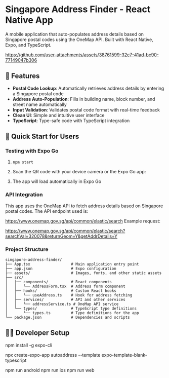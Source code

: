 # Singapore Address Finder - React Native App

A mobile application that auto-populates address details based on Singapore postal codes using the OneMap API. Built with React Native, Expo, and TypeScript.

https://github.com/user-attachments/assets/38761599-32c7-41ad-bc90-77149047b306

## 📱 Features

- **Postal Code Lookup**: Automatically retrieves address details by entering a Singapore postal code
- **Address Auto-Population**: Fills in building name, block number, and street name automatically
- **Input Validation**: Validates postal code format with real-time feedback
- **Clean UI**: Simple and intuitive user interface
- **TypeScript**: Type-safe code with TypeScript integration

## 🚀 Quick Start for Users

### Testing with Expo Go

1. `npm start`

2. Scan the QR code with your device camera or the Expo Go app:

3. The app will load automatically in Expo Go

### API Integration

This app uses the OneMap API to fetch address details based on Singapore postal codes. The API endpoint used is:

https://www.onemap.gov.sg/api/common/elastic/search
Example request:

https://www.onemap.gov.sg/api/common/elastic/search?searchVal=320078&returnGeom=Y&getAddrDetails=Y


### Project Structure

    singapore-address-finder/
    ├── App.tsx                  # Main application entry point
    ├── app.json                 # Expo configuration
    ├── assets/                  # Images, fonts, and other static assets
    ├── src/
    │   ├── components/          # React components
    │   │   └── AddressForm.tsx  # Address form component
    │   ├── hooks/               # Custom React hooks
    │   │   └── useAddress.ts    # Hook for address fetching
    │   ├── services/            # API and other services
    │   │   └── addressService.ts # OneMap API service
    │   └── types/               # TypeScript type definitions
    │       └── types.ts         # Type definitions for the app
    └── package.json             # Dependencies and scripts

## 🧑‍💻 Developer Setup

npm install -g expo-cli

npx create-expo-app autoaddress --template expo-template-blank-typescript

npm run android
npm run ios
npm run web
